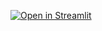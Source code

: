 [![Open in Streamlit](https://static.streamlit.io/badges/streamlit_badge_black_white.svg)](https://share.streamlit.io/ksv-muralidhar/iris_streamlit_demo/main/iris_streamlit_demo.py)
